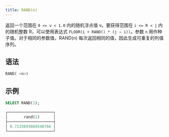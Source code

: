 ```yaml
---
title: RAND(n)
---
```


返回一个范围在 `0 <= v < 1.0` 内的随机浮点值 v。要获得范围在 `i <= R < j` 内的随机整数 R，可以使用表达式 `FLOOR(i + RAND() * (j − i))`。参数 `n` 用作种子值。对于相同的参数值，RAND(n) 每次返回相同的值，因此生成可重复的列值序列。

## 语法

```sql
RAND( <n>)
```

## 示例

```sql
SELECT RAND(1);

┌────────────────────┐
│       rand(1)      │
├────────────────────┤
│ 0.7133693869548766 │
└────────────────────┘
```